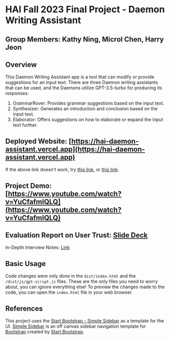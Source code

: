 # HAI Fall 2023 Final Project - Daemon Writing Assistant

## Group Members: Kathy Ning, Microl Chen, Harry Jeon

## Overview
This Daemon Writing Assistant app is a tool that can modify or provide suggestions for an input text. There are three Daemon writing assistants that can be used, and the Daemons utilize GPT-3.5-turbo for producing its responses: 
1. GrammarRover: Provides grammar suggestions based on the input text.
2. Synthesizer: Generates an introduction and conclusion based on the input text.
3. Elaborator: Offers suggestions on how to elaborate or expand the input text further.

## Deployed Website: [https://hai-daemon-assistant.vercel.app](https://hai-daemon-assistant.vercel.app)
If the above link doesn't work, try [this link](https://hai-daemon-assistant-kathy-nings-projects.vercel.app/), or [this link](https://hai-daemon-assistant-git-main-kathy-nings-projects.vercel.app/).

## Project Demo: [https://www.youtube.com/watch?v=YuCfafmIQLQ](https://www.youtube.com/watch?v=YuCfafmIQLQ)

## Evaluation Report on User Trust: [Slide Deck](https://docs.google.com/presentation/d/1sMaC5hp3DbTkcZ3Liu3pyQayfnYOQ5O9yW_cI6c2lKo/edit?usp=sharing)
In-Depth Interview Notes: [Link](https://docs.google.com/document/d/1zb6RG5iX2--QAeSC0GGqJ0JabR55vvnENJiyZY7nAss/edit?usp=sharing)

## Basic Usage

Code changes were only done in the `dist/index.html` and the `/dist/js/gpt-script.js` files. These are the only files you need to worry about, you can ignore everything else! To preview the changes made to the code, you can open the `index.html` file in your web browser.

## References

This project uses the [Start Bootstrap - Simple Sidebar](https://startbootstrap.com/template/simple-sidebar/) as a template for the UI. [Simple Sidebar](https://startbootstrap.com/template/simple-sidebar/) is an off canvas sidebar navigation template for [Bootstrap](https://getbootstrap.com/) created by [Start Bootstrap](https://startbootstrap.com/).
